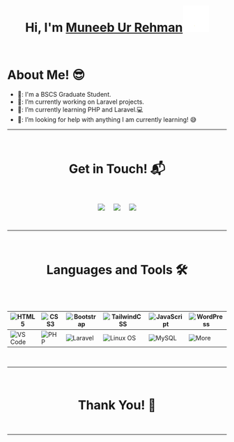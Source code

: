 <br>
<h1 align="center">Hi, I'm <a href="https://github.com/1muneeburrehman">Muneeb Ur Rehman<a><img src="https://github.com/Kathryn-Jie/Kathryn-Jie/blob/main/wave.gif" width="60px"/></h1>
<Br>
<h1>About Me! 😎</h1>

- 🏫: I'm a BSCS Graduate Student.
- 🔭: I’m currently working on Laravel projects.
- 🌱: I’m currently learning PHP and Laravel.💻
- 🤔: I’m looking for help with anything I am currently learning! 😅

<hr>
<Br>
<h1 align="center">Get in Touch! 📬</h1>
<Br>
<p align="center">
<a href="https://www.linkedin.com/in/1muneeb-ur-rehman" target="blank"><img align="center" src="https://img.shields.io/badge/Muneeb Ur Rehman-0077B5?style=for-the-badge&logo=linkedin&logoColor=white" /></a> &nbsp;&nbsp;&nbsp;  <a href="mailto:1muneeburrehman@gmail.com" target="blank"><img align="center" src="https://img.shields.io/badge/1muneeburrehman@gmail.com-D14836?style=for-the-badge&logo=gmail&logoColor=white" /></a>    &nbsp;&nbsp;&nbsp;       <a href="https://www.github.com/1muneeburrehman" target="blank"><img align="center" src="https://img.shields.io/badge/muneeb ur rehman-100000?style=for-the-badge&logo=github&logoColor=white" /></a>
</p>
  
<Br>
<hr>
<Br>
<h1 align="center">Languages and Tools 🛠</h1>
<Br>
 <Br>
  
|![HTML5](https://img.shields.io/badge/-HTML5-%23E44D27?style=for-the-badge&logo=html5&logoColor=ffffff)|![CSS3](https://img.shields.io/badge/-CSS3-%231572B6?style=for-the-badge&logo=css3)|![Bootstrap](https://img.shields.io/badge/-Bootstrap-563D7C?style=for-the-badge&logo=Bootstrap)|![TailwindCSS](https://img.shields.io/badge/-TailwindCSS-%231572B6?style=for-the-badge&logo=tailwindcss)|![JavaScript](https://img.shields.io/badge/-JavaScript-%231572B6?style=for-the-badge&logo=javascript&logoColor=000000&labelColor=%23F7DF1C&color=%23FFCE5A)|![WordPress](https://img.shields.io/badge/-WordPress-007ACC?style=for-the-badge&logo=wordpress&logoColor=ffffff)|
|---|---|---|---|---|---|
|![VS Code](https://img.shields.io/badge/-VS%20Code-007ACC?style=for-the-badge&logo=visual-studio-code&logoColor=ffffff)|![PHP](https://img.shields.io/badge/-PHP-007ACC?style=for-the-badge&logo=php&logoColor=ffffff)|![Laravel](https://img.shields.io/badge/-LARAVEL-%23E44D27?style=for-the-badge&logo=laravel&logoColor=ffffff)|![Linux OS](https://img.shields.io/badge/-Linux-007ACC?style=for-the-badge&logo=linux&logoColor=ffffff)|![MySQL](https://img.shields.io/badge/-MySQL-%231572B6?style=for-the-badge&logo=mysql&logoColor=000000&labelColor=%23F7DF1C&color=%23FFCE5A)|![More](https://img.shields.io/badge/-MORE...!-%23E44D27?style=for-the-badge&logo=andmore&logoColor=ffffff)|
  
  
<Br>

<hr>
<Br>
<h1 align="center">Thank You! 🤵 </h1>
<Br>

------
